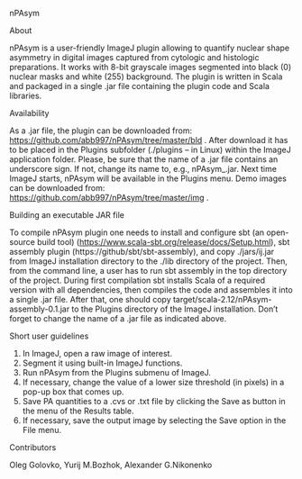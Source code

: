 nPAsym

About

nPAsym is a user-friendly ImageJ plugin allowing to quantify nuclear shape 
asymmetry in digital images captured from cytologic and histologic preparations. 
It works with 8-bit grayscale images segmented into black (0) nuclear masks and white (255) background. 
The plugin is written in Scala and packaged in a single .jar file containing the plugin code and Scala libraries. 

Availability

As a .jar file, the plugin can be downloaded from: https://github.com/abb997/nPAsym/tree/master/bld . 
After download it has to be placed in the Plugins subfolder (./plugins – in Linux) 
within the ImageJ application folder. Please, be sure that the name of a .jar file contains an underscore sign. 
If not, change its name to, e.g., nPAsym_.jar. Next time ImageJ starts, nPAsym will be available in the Plugins menu. 
Demo images can be downloaded from: https://github.com/abb997/nPAsym/tree/master/img .

Building an executable JAR file

To compile nPAsym plugin one needs to install and configure sbt (an open-source build tool) 
(https://www.scala-sbt.org/release/docs/Setup.html), sbt assembly plugin (https://github/sbt/sbt-assembly), 
and copy ./jars/ij.jar from ImageJ installation directory to the ./lib directory of the project. 
Then, from the command line, a user has to run sbt assembly in the top directory of the project. 
During first compilation sbt installs Scala of a required version with all dependencies, 
then compiles the code and assembles it into a single .jar file. After that, one should copy 
target/scala-2.12/nPAsym-assembly-0.1.jar to the Plugins directory of the ImageJ installation. 
Don’t forget to change the name of a .jar file as indicated above.

Short user guidelines

1. In ImageJ, open a raw image of interest.
2. Segment it using built-in ImageJ functions.
3. Run nPAsym from the Plugins submenu of ImageJ.
4. If necessary, change the value of a lower size threshold (in pixels) in a pop-up box that comes up. 
5. Save PA quantities to a .cvs or .txt file by clicking the Save as button in the menu of the Results table. 
6. If necessary, save the output image by selecting the Save option in the File menu.

Contributors

Oleg Golovko, Yurij M.Bozhok, Alexander G.Nikonenko
